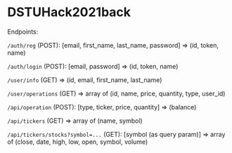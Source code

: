 # DSTUHack2021back

Endpoints:

`/auth/reg` (POST): [email, first_name, last_name, password] => (id, token, name)

`/auth/login` (POST): [email, password]
=> (id, token, name)


`/user/info` (GET) 
=> (id, email, first_name, last_name)

`/user/operations` (GET) 
=> array of (id, name, price, quantity, type, user_id)


`/api/operation` (POST): [type, ticker, price, quantity]
=> (balance)

`/api/tickers` (GET)
=> array of (name, symbol)

`/api/tickers/stocks?symbol=...` (GET): [symbol (as query param)]
=> array of (close, date, high, low, open, symbol, volume)